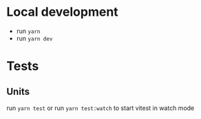 # Local development

- run `yarn`
- run `yarn dev`

# Tests

## Units

run `yarn test` or run `yarn test:watch` to start vitest in watch mode
